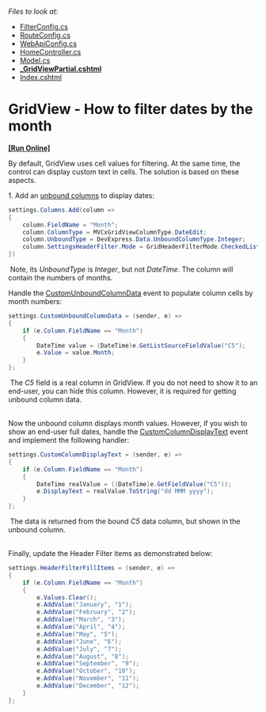<!-- default file list -->
*Files to look at*:

* [FilterConfig.cs](./CS/GridViewBatchEdit/App_Start/FilterConfig.cs)
* [RouteConfig.cs](./CS/GridViewBatchEdit/App_Start/RouteConfig.cs)
* [WebApiConfig.cs](./CS/GridViewBatchEdit/App_Start/WebApiConfig.cs)
* [HomeController.cs](./CS/GridViewBatchEdit/Controllers/HomeController.cs)
* [Model.cs](./CS/GridViewBatchEdit/Models/Model.cs)
* **[_GridViewPartial.cshtml](./CS/GridViewBatchEdit/Views/Home/_GridViewPartial.cshtml)**
* [Index.cshtml](./CS/GridViewBatchEdit/Views/Home/Index.cshtml)
<!-- default file list end -->
# GridView - How to filter dates by the month
<!-- run online -->
**[[Run Online]](https://codecentral.devexpress.com/t328882/)**
<!-- run online end -->


<p>By default, GridView uses cell values for filtering. At the same time, the control can display custom text in cells. The solution is based on these aspects.</p>
<p>1. Add an <a href="https://documentation.devexpress.com/#AspNet/CustomDocument16859">unbound columns</a> to display dates:</p>


```cs
settings.Columns.Add(column =>
{
    column.FieldName = "Month";
    column.ColumnType = MVCxGridViewColumnType.DateEdit;
    column.UnboundType = DevExpress.Data.UnboundColumnType.Integer;
    column.SettingsHeaderFilter.Mode = GridHeaderFilterMode.CheckedList;
})

```


<p> Note, its <em>UnboundType</em> is <em>Integer</em>, but not <em>DateTime</em>. The column will contain the numbers of months.</p>
<p>Handle the <a href="https://documentation.devexpress.com/#AspNet/DevExpressWebASPxGridView_CustomUnboundColumnDatatopic">CustomUnboundColumnData</a> event to populate column cells by month numbers:</p>


```cs
settings.CustomUnboundColumnData = (sender, e) =>
{
    if (e.Column.FieldName == "Month")
    {
        DateTime value = (DateTime)e.GetListSourceFieldValue("C5");
        e.Value = value.Month;
    }
};

```


<p> The <em>C5</em> field is a real column in GridView. If you do not need to show it to an end-user, you can hide this column. However, it is required for getting unbound column data.</p>
<p><br>Now the unbound column displays month values. However, if you wish to show an end-user full dates, handle the <a href="https://documentation.devexpress.com/#AspNet/DevExpressWebASPxGridView_CustomColumnDisplayTexttopic">CustomColumnDisplayText</a> event and implement the following handler:</p>


```cs
settings.CustomColumnDisplayText = (sender, e) =>
{
    if (e.Column.FieldName == "Month")
    {
        DateTime realValue = ((DateTime)e.GetFieldValue("C5"));
        e.DisplayText = realValue.ToString("dd MMM yyyy");
    }
};

```


<p> The data is returned from the bound <em>C5 </em>data column, but shown in the unbound column.</p>
<p><br>Finally, update the Header Filter items as demonstrated below:</p>


```cs
settings.HeaderFilterFillItems = (sender, e) =>
{
    if (e.Column.FieldName == "Month")
    {
        e.Values.Clear();
        e.AddValue("January", "1");
        e.AddValue("February", "2");
        e.AddValue("March", "3");
        e.AddValue("April", "4");
        e.AddValue("May", "5");
        e.AddValue("June", "6");
        e.AddValue("July", "7");
        e.AddValue("August", "8");
        e.AddValue("September", "9");
        e.AddValue("October", "10");
        e.AddValue("November", "11");
        e.AddValue("December", "12");
    }
};
```



<br/>


